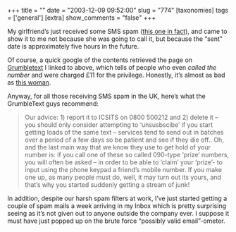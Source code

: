 +++
title = ""
date = "2003-12-09 09:52:00"
slug = "774"
[taxonomies]
tags = ['general']
[extra]
show_comments = "false"
+++

My girlfriend’s just received some SMS spam ([this one in fact](http://www.grumbletext.co.uk/subjects/smsspambpqvoicemailmessage.htm)), and came to show it to me not because she was going to call it, but because the “sent” date is approximately five hours in the future.

Of course, a quick google of the contents retrieved the page on [Grumbletext](http://www.grumbletext.co.uk/) I linked to above, which tells of people who even *called the number* and were charged £11 for the privilege. Honestly, it’s almost as bad as [this woman](http://news.bbc.co.uk/1/hi/england/manchester/3235471.stm).

Anyway, for all those receiving SMS spam in the UK, here’s what the GrumbleText guys recommend:

> Our advice: 1) report it to ICSITS on 0800 500212 and 2) delete it – you should only consider attempting to ‘unsusbscibe’ if you start getting loads of the same text – services tend to send out in batches over a period of a few days so be patient and see if they die off.. Oh, and the last main way that we know they use to get hold of your number is: if you call one of these so called 090-type ‘prize’ numbers, you will often be asked – in order to be able to ‘claim’ your ‘prize’- to input using the phone keypad a friend’s mobile number. If you make one up, as many people must do, well, it may turn out its yours, and that’s why you started suddenly getting a stream of junk!

In addition, despite our harsh spam filters at work, I’ve just started getting a couple of spam mails a week arriving in my Inbox which is pretty surprising seeing as it’s not given out to anyone outside the company ever. I suppose it must have just popped up on the brute force “possibly valid email”-ometer.

